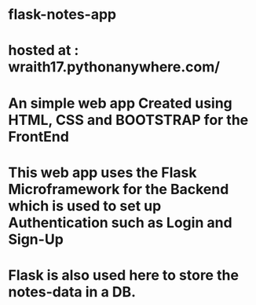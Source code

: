 # flask-notes-app

# hosted at : wraith17.pythonanywhere.com/

# An simple web app Created using HTML, CSS and BOOTSTRAP for the FrontEnd 

# This web app uses the Flask Microframework for the Backend which is used to set up Authentication such as Login and Sign-Up

# Flask is also used here to store the notes-data in a DB.
